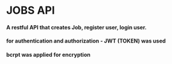 # JOBS API

#### A restful API  that creates Job, register user, login user.
#### for authentication and authorization - JWT (TOKEN) was used 
#### bcrpt was applied for encryption


